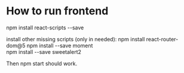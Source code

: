 # How to run frontend

npm install react-scripts --save

install other missing scripts (only in needed):
npm install react-router-dom@5
npm install --save moment  
npm install --save sweetalert2

Then npm start should work.